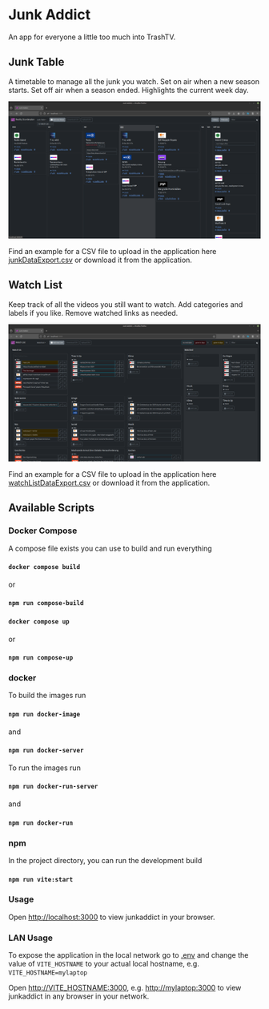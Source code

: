 # Junk Addict
An app for everyone a little too much into TrashTV.

## Junk Table
A timetable to manage all the junk you watch. Set on air when a new season starts. Set off air when a season ended. Highlights the current week day.

![Screenshot of Application](./src/assets/Screenshot2024-11-07.png)

Find an example for a CSV file to upload in the application here [junkDataExport.csv](./src/data/junkDataExport_2024-10-21.csv) or download it from the application.

## Watch List
Keep track of all the videos you still want to watch. Add categories and labels if you like. Remove watched links as needed.

![Screenshot of Application Watchlist](./src/assets/Screenshot2024-11-28WatchList.png)

Find an example for a CSV file to upload in the application here [watchListDataExport.csv](./src/data/watchListDataExport_2024-11-28.csv) or download it from the application.

## Available Scripts
### Docker Compose
A compose file exists you can use to build and run everything

#### `docker compose build`
or
#### `npm run compose-build`
#### `docker compose up`
or
#### `npm run compose-up`
### docker
To build the images run

#### `npm run docker-image`
and
#### `npm run docker-server`

To run the images run

#### `npm run docker-run-server`
and
#### `npm run docker-run`
### npm
In the project directory, you can run the development build

#### `npm run vite:start`

### Usage
Open [http://localhost:3000](http://localhost:3000) to view junkaddict in your browser.

### LAN Usage
To expose the application in the local network go to [.env](.env) and change the value of `VITE_HOSTNAME` to your actual local hostname, e.g. `VITE_HOSTNAME=mylaptop`

Open [http://VITE_HOSTNAME:3000](http://VITE_HOSTNAME:3000), e.g. [http://mylaptop:3000](http://mylaptop:3000) to view junkaddict in any browser in your network.